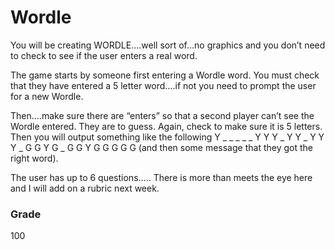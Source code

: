 # Wordle
You will be creating WORDLE….well sort of…no graphics and you don’t need to check to see if the user
enters a real word.

The game starts by someone first entering a Wordle word. You must check that they have entered a 5
letter word….if not you need to prompt the user for a new Wordle.

Then….make sure there are “enters” so that a second player can’t see the Wordle entered. They are to
guess. Again, check to make sure it is 5 letters. Then you will output something like the following
Y _ _ _ _
_ Y Y Y _
Y Y _ Y Y
Y _ G G Y
G _ G G Y
G G G G G (and then some message that they got the right word).

The user has up to 6 questions…..
There is more than meets the eye here and I will add on a rubric next week.

### Grade
100
